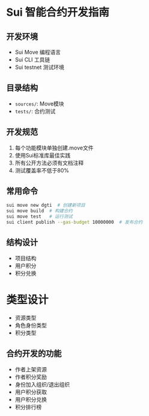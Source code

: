 # Sui 智能合约开发指南

## 开发环境
- Sui Move 编程语言
- Sui CLI 工具链
- Sui testnet 测试环境

## 目录结构
- `sources/`: Move模块
- `tests/`: 合约测试

## 开发规范
1. 每个功能模块单独创建.move文件
2. 使用Sui标准库最佳实践
3. 所有公开方法必须有文档注释
4. 测试覆盖率不低于80%

## 常用命令
```bash
sui move new dgti  # 创建新项目
sui move build  # 构建合约
sui move test   # 运行测试
sui client publish --gas-budget 10000000  # 发布合约
```

## 结构设计
* 项目结构
* 用户积分
* 积分兑换

# 类型设计
* 资源类型
* 角色身份类型
* 积分类型

## 合约开发的功能
* 作者上架资源
* 作者积分奖励
* 身份加入组织/退出组织
* 用户积分获取
* 用户积分兑换
* 积分排行榜
